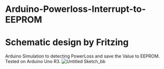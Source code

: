 # Arduino-Powerloss-Interrupt-to-EEPROM
# Schematic design by Fritzing
Arduino Simulation to detecting PowerLoss and save the Value to EEPROM.
Tested on Arduino Uno R3.
![Untitled Sketch_bb](https://user-images.githubusercontent.com/34183569/158731756-0305aa4c-bbae-4e22-97ce-530b23734c2e.jpg)
